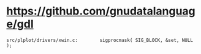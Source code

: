 # https://github.com/gnudatalanguage/gdl

```console
src/plplot/drivers/xwin.c:        sigprocmask( SIG_BLOCK, &set, NULL );

```
